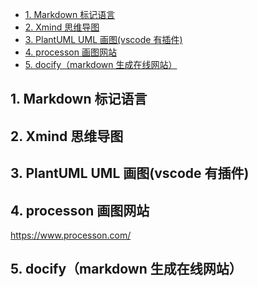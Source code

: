 <!-- @import "[TOC]" {cmd="toc" depthFrom=1 depthTo=6 orderedList=false} -->

<!-- code_chunk_output -->

- [1. Markdown 标记语言](#1-markdown-标记语言)
- [2. Xmind 思维导图](#2-xmind-思维导图)
- [3. PlantUML UML 画图(vscode 有插件)](#3-plantuml-uml-画图vscode-有插件)
- [4. processon 画图网站](#4-processon-画图网站)
- [5. docify（markdown 生成在线网站）](#5-docifymarkdown-生成在线网站)

<!-- /code_chunk_output -->

## 1. Markdown 标记语言

## 2. Xmind 思维导图

## 3. PlantUML UML 画图(vscode 有插件)

## 4. processon 画图网站

https://www.processon.com/

## 5. docify（markdown 生成在线网站）
